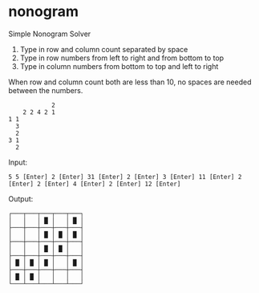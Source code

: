# nonogram

Simple Nonogram Solver

1. Type in row and column count separated by space
2. Type in row numbers from left to right and from bottom to top
3. Type in column numbers from bottom to top and left to right

When row and column count both are less than 10, no spaces are needed between the numbers.

                2
        2 2 4 2 1
    1 1 
      3 
      2 
    3 1 
      2 
    
Input:

    5 5 [Enter] 2 [Enter] 31 [Enter] 2 [Enter] 3 [Enter] 11 [Enter] 2 [Enter] 2 [Enter] 4 [Enter] 2 [Enter] 12 [Enter]

Output:

    ┌───┬───┬───┬───┬───┐
    │   │   │ █ │   │ █ │
    ├───┼───┼───┼───┼───┤
    │   │   │ █ │ █ │ █ │
    ├───┼───┼───┼───┼───┤
    │   │   │ █ │ █ │   │
    ├───┼───┼───┼───┼───┤
    │ █ │ █ │ █ │   │ █ │
    ├───┼───┼───┼───┼───┤
    │ █ │ █ │   │   │   │
    └───┴───┴───┴───┴───┘
